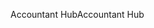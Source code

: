 <span data-ttu-id="9e687-101">Accountant Hub</span><span class="sxs-lookup"><span data-stu-id="9e687-101">Accountant Hub</span></span>
